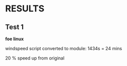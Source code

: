 # RESULTS

## Test 1

**foe linux**

windspeed script converted to module: 1434s = 24 mins

20 % speed up from original
